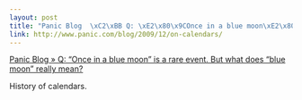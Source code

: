 ```yaml
--- 
layout: post
title: "Panic Blog  \xC2\xBB Q: \xE2\x80\x9COnce in a blue moon\xE2\x80\x9D is a rare event. But what does \xE2\x80\x9Cblue moon\xE2\x80\x9D really mean?"
link: http://www.panic.com/blog/2009/12/on-calendars/
---
```

<a href="http://www.panic.com/blog/2009/12/on-calendars/">Panic
Blog » Q: “Once in a blue moon” is a rare event. But what does
“blue moon” really mean?</a><br>

<p>History of calendars.</p>
